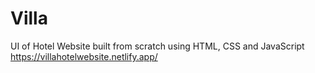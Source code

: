 # Villa
UI of Hotel Website built from scratch using HTML, CSS and JavaScript<br>
https://villahotelwebsite.netlify.app/
